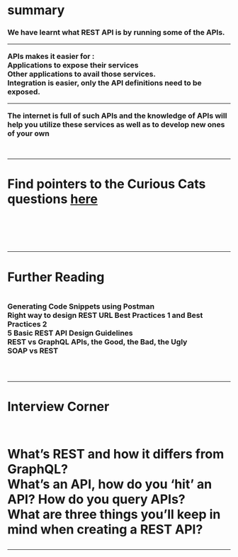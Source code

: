 <h1>summary</h1>
<h3>We have learnt what REST API is by running some of the APIs.
<br>
<hr>
APIs makes it easier for :
<br>
Applications to expose their services
<br>
Other applications to avail those services.
<br>
Integration is easier, only the API definitions need to be exposed.
<br>
<hr>
The internet is full of such APIs and the knowledge of APIs will help you utilize these services as well as to develop new ones of your own
</h3>
<br>
<hr>

<h1>Find pointers to the Curious Cats questions
<a href="https://docs.google.com/document/d/1LwJYWjjMkusVrTouqBIrrMc2Irpcu508UkyzcfYlkNA/edit">here</a><h1>
<br>
<hr>
<h1>Further Reading<h1>

<h3>Generating Code Snippets using Postman
<br>
Right way to design REST URL Best Practices 1 and Best Practices 2
<br>
5 Basic REST API Design Guidelines
<br>
REST vs GraphQL APIs, the Good, the Bad, the Ugly
<br>
SOAP vs REST<h3>
<br>

<hr>
<h1>Interview Corner<h1>
<br>
What’s REST and how it differs from GraphQL?
<br>
What’s an API, how do you ‘hit’ an API? How do you query APIs?
<br>
What are three things you’ll keep in mind when creating a REST API?
<br>
<hr>

